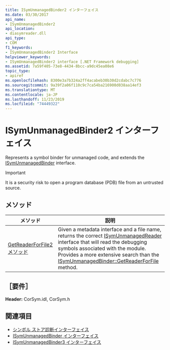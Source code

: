 ```yaml
---
title: ISymUnmanagedBinder2 インターフェイス
ms.date: 03/30/2017
api_name:
- ISymUnmanagedBinder2
api_location:
- diasymreader.dll
api_type:
- COM
f1_keywords:
- ISymUnmanagedBinder2 Interface
helpviewer_keywords:
- ISymUnmanagedBinder2 interface [.NET Framework debugging]
ms.assetid: 7a59f405-73e8-4434-8bcc-a9dc45ea08e6
topic_type:
- apiref
ms.openlocfilehash: 8300e3a7b324a2ff4acabeb30b30d2cdabc7c776
ms.sourcegitcommit: 9a39f2a06f110c9c7ca54ba216900d038aa14ef3
ms.translationtype: MT
ms.contentlocale: ja-JP
ms.lasthandoff: 11/23/2019
ms.locfileid: "74449322"
---
```

# <a name="isymunmanagedbinder2-interface"></a>ISymUnmanagedBinder2 インターフェイス
Represents a symbol binder for unmanaged code, and extends the [ISymUnmanagedBinder](../../../../docs/framework/unmanaged-api/diagnostics/isymunmanagedbinder-interface.md) interface.  
  
> [!IMPORTANT]
> It is a security risk to open a program database (PDB) file from an untrusted source.  
  
## <a name="methods"></a>メソッド  
  
|メソッド|説明|  
|------------|-----------------|  
|[GetReaderForFile2 メソッド](../../../../docs/framework/unmanaged-api/diagnostics/isymunmanagedbinder2-getreaderforfile2-method.md)|Given a metadata interface and a file name, returns the correct [ISymUnmanagedReader](isymunmanagedreader-interface.md) interface that will read the debugging symbols associated with the module. Provides a more extensive search than the [ISymUnmanagedBinder::GetReaderForFile](../../../../docs/framework/unmanaged-api/diagnostics/isymunmanagedbinder-getreaderforfile-method.md) method.|  
  
## <a name="requirements"></a>［要件］  
 **Header:** CorSym.idl, CorSym.h  
  
## <a name="see-also"></a>関連項目

- [シンボル ストア診断インターフェイス](../../../../docs/framework/unmanaged-api/diagnostics/diagnostics-symbol-store-interfaces.md)
- [ISymUnmanagedBinder インターフェイス](../../../../docs/framework/unmanaged-api/diagnostics/isymunmanagedbinder-interface.md)
- [ISymUnmanagedBinder3 インターフェイス](../../../../docs/framework/unmanaged-api/diagnostics/isymunmanagedbinder3-interface.md)
